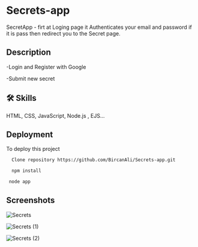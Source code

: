 # Secrets-app

SecretApp - firt at Loging page it Authenticates your email and password if it is pass then redirect you to the Secret page.


## Description

-Login and Register with Google

-Submit new secret

## 🛠 Skills
HTML, CSS, JavaScript, Node.js , EJS...


## Deployment

To deploy this project

```bash
  Clone repository https://github.com/BircanAli/Secrets-app.git
```

```bash
  npm install 
```

```bash
 node app
```


## Screenshots

![Secrets](https://github.com/BircanAli/Secrets-app/assets/105841521/3a6cd375-3c75-425d-95f0-23274a5a82fc)

![Secrets (1)](https://github.com/BircanAli/Secrets-app/assets/105841521/d986c4cb-9a32-4ab4-aa97-c434fe482604)

![Secrets (2)](https://github.com/BircanAli/Secrets-app/assets/105841521/46b6176e-4cfe-42ef-8ece-15ed9075f43b)


